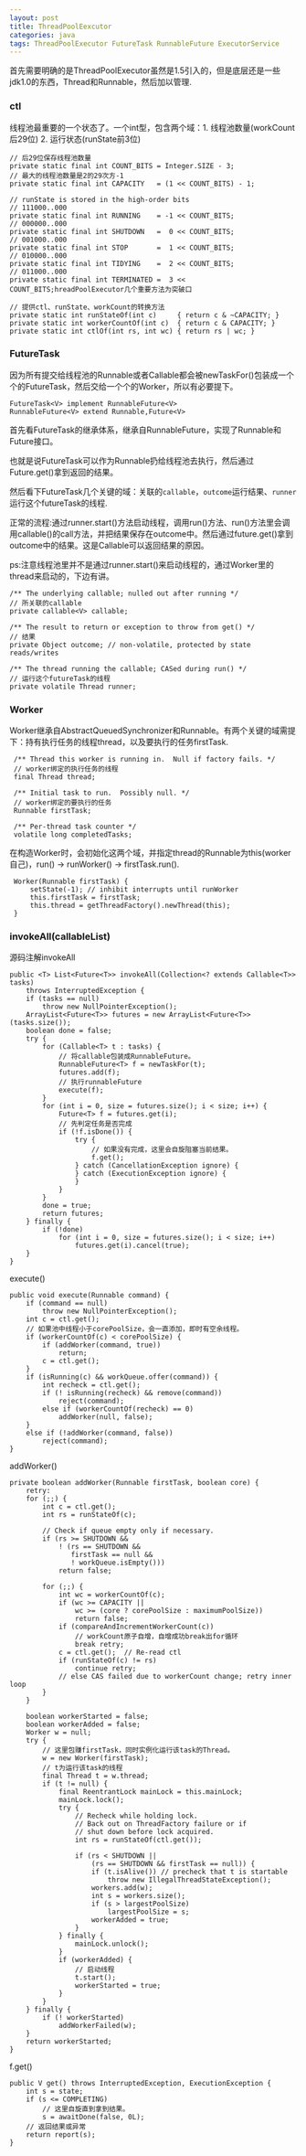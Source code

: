 ```yaml
---
layout: post
title: ThreadPoolEexcutor
categories: java
tags: ThreadPoolExecutor FutureTask RunnableFuture ExecutorService
---
```


首先需要明确的是ThreadPoolExecutor虽然是1.5引入的，但是底层还是一些jdk1.0的东西，Thread和Runnable，然后加以管理.

### ctl

线程池最重要的一个状态了。一个int型，包含两个域：1.  线程池数量(workCount后29位) 2.  运行状态(runState前3位)   

    // 后29位保存线程池数量
    private static final int COUNT_BITS = Integer.SIZE - 3;
    // 最大的线程池数量是2的29次方-1
    private static final int CAPACITY   = (1 << COUNT_BITS) - 1;

    // runState is stored in the high-order bits
    // 111000..000
    private static final int RUNNING    = -1 << COUNT_BITS;
    // 000000..000
    private static final int SHUTDOWN   =  0 << COUNT_BITS;
    // 001000..000
    private static final int STOP       =  1 << COUNT_BITS;
    // 010000..000
    private static final int TIDYING    =  2 << COUNT_BITS;
    // 011000..000
    private static final int TERMINATED =  3 << COUNT_BITS;hreadPoolExecutor几个重要方法为突破口

    // 提供ctl、runState、workCount的转换方法
    private static int runStateOf(int c)     { return c & ~CAPACITY; }
    private static int workerCountOf(int c)  { return c & CAPACITY; }
    private static int ctlOf(int rs, int wc) { return rs | wc; }

### FutureTask

因为所有提交给线程池的Runnable或者Callable都会被newTaskFor()包装成一个个的FutureTask，然后交给一个个的Worker，所以有必要提下。

    FutureTask<V> implement RunnableFuture<V>
    RunnableFuture<V> extend Runnable,Future<V>

首先看FutureTask的继承体系，继承自RunnableFuture，实现了Runnable和Future接口。

也就是说FutureTask可以作为Runnable扔给线程池去执行，然后通过Future.get()拿到返回的结果。

然后看下FutureTask几个关键的域：关联的`callable`，`outcome`运行结果、`runner`运行这个futureTask的线程.

正常的流程:通过runner.start()方法启动线程，调用run()方法、run()方法里会调用callable()的call方法，并把结果保存在outcome中。然后通过future.get()拿到outcome中的结果。这是Callable可以返回结果的原因。

ps:注意线程池里并不是通过runner.start()来启动线程的，通过Worker里的thread来启动的，下边有讲。

    /** The underlying callable; nulled out after running */
    // 所关联的callable
    private callable<V> callable;

    /** The result to return or exception to throw from get() */
    // 结果
    private Object outcome; // non-volatile, protected by state reads/writes

    /** The thread running the callable; CASed during run() */
    // 运行这个futureTask的线程
    private volatile Thread runner;

### Worker

Worker继承自AbstractQueuedSynchronizer和Runnable。有两个关键的域需提下：持有执行任务的线程thread，以及要执行的任务firstTask.

     /** Thread this worker is running in.  Null if factory fails. */
     // worker绑定的执行任务的线程
     final Thread thread;

     /** Initial task to run.  Possibly null. */
     // worker绑定的要执行的任务
     Runnable firstTask;

     /** Per-thread task counter */
     volatile long completedTasks;

在构造Worker时，会初始化这两个域，并指定thread的Runnable为this(worker自己)，run() -> runWorker() -> firstTask.run().

     Worker(Runnable firstTask) {
         setState(-1); // inhibit interrupts until runWorker
         this.firstTask = firstTask;
         this.thread = getThreadFactory().newThread(this);
     }


### invokeAll(callableList)

源码注解invokeAll

    public <T> List<Future<T>> invokeAll(Collection<? extends Callable<T>> tasks)
        throws InterruptedException {
        if (tasks == null)
            throw new NullPointerException();
        ArrayList<Future<T>> futures = new ArrayList<Future<T>>(tasks.size());
        boolean done = false;
        try {
            for (Callable<T> t : tasks) {
                // 将callable包装成RunnableFuture。
                RunnableFuture<T> f = newTaskFor(t);
                futures.add(f);
                // 执行runnableFuture
                execute(f);
            }
            for (int i = 0, size = futures.size(); i < size; i++) {
                Future<T> f = futures.get(i);
                // 先判定任务是否完成
                if (!f.isDone()) {
                    try {
                        // 如果没有完成，这里会自旋阻塞当前结果。
                        f.get();
                    } catch (CancellationException ignore) {
                    } catch (ExecutionException ignore) {
                    }
                }
            }
            done = true;
            return futures;
        } finally {
            if (!done)
                for (int i = 0, size = futures.size(); i < size; i++)
                    futures.get(i).cancel(true);
        }
    }

execute()

    public void execute(Runnable command) {
        if (command == null)
            throw new NullPointerException();
        int c = ctl.get();
        // 如果池中线程小于corePoolSize，会一直添加，即时有空余线程。
        if (workerCountOf(c) < corePoolSize) {
            if (addWorker(command, true))
                return;
            c = ctl.get();
        }
        if (isRunning(c) && workQueue.offer(command)) {
            int recheck = ctl.get();
            if (! isRunning(recheck) && remove(command))
                reject(command);
            else if (workerCountOf(recheck) == 0)
                addWorker(null, false);
        }
        else if (!addWorker(command, false))
            reject(command);
    }

addWorker()

    private boolean addWorker(Runnable firstTask, boolean core) {
        retry:
        for (;;) {
            int c = ctl.get();
            int rs = runStateOf(c);

            // Check if queue empty only if necessary.
            if (rs >= SHUTDOWN &&
                ! (rs == SHUTDOWN &&
                   firstTask == null &&
                   ! workQueue.isEmpty()))
                return false;

            for (;;) {
                int wc = workerCountOf(c);
                if (wc >= CAPACITY ||
                    wc >= (core ? corePoolSize : maximumPoolSize))
                    return false;
                if (compareAndIncrementWorkerCount(c))
                    // workCount原子自增，自增成功break出for循环
                    break retry;
                c = ctl.get();  // Re-read ctl
                if (runStateOf(c) != rs)
                    continue retry;
                // else CAS failed due to workerCount change; retry inner loop
            }
        }

        boolean workerStarted = false;
        boolean workerAdded = false;
        Worker w = null;
        try {
            // 这里包赚firstTask，同时实例化运行该task的Thread。
            w = new Worker(firstTask);
            // t为运行该task的线程
            final Thread t = w.thread;
            if (t != null) {
                final ReentrantLock mainLock = this.mainLock;
                mainLock.lock();
                try {
                    // Recheck while holding lock.
                    // Back out on ThreadFactory failure or if
                    // shut down before lock acquired.
                    int rs = runStateOf(ctl.get());

                    if (rs < SHUTDOWN ||
                        (rs == SHUTDOWN && firstTask == null)) {
                        if (t.isAlive()) // precheck that t is startable
                            throw new IllegalThreadStateException();
                        workers.add(w);
                        int s = workers.size();
                        if (s > largestPoolSize)
                            largestPoolSize = s;
                        workerAdded = true;
                    }
                } finally {
                    mainLock.unlock();
                }
                if (workerAdded) {
                    // 启动线程
                    t.start();
                    workerStarted = true;
                }
            }
        } finally {
            if (! workerStarted)
                addWorkerFailed(w);
        }
        return workerStarted;
    }

f.get()

    public V get() throws InterruptedException, ExecutionException {
        int s = state;
        if (s <= COMPLETING)
            // 这里自旋直到拿到结果。
            s = awaitDone(false, 0L);
        // 返回结果或异常
        return report(s);
    }
